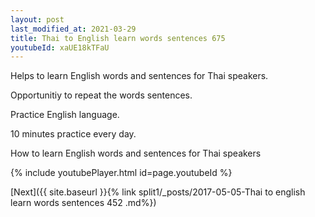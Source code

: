 ```yaml
---
layout: post
last_modified_at: 2021-03-29
title: Thai to English learn words sentences 675 
youtubeId: xaUE18kTFaU
---
```

 
 
Helps to learn English words and sentences for Thai speakers.

Opportunitiy to repeat the words sentences. 

Practice English language. 
 
10 minutes practice every day. 
 
How to learn English words and sentences for Thai speakers 
 
{% include youtubePlayer.html id=page.youtubeId %}
 
 
[Next]({{ site.baseurl }}{% link  split1/_posts/2017-05-05-Thai to english learn words sentences 452 .md%})
 
